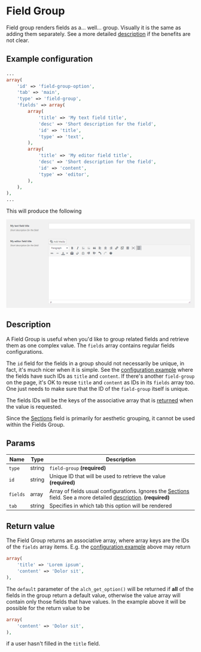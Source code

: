 # Field Group

Field group renders fields as a... well... group. Visually it is the same as adding them separately. See a more detailed [description](#description) if the benefits are not clear.
 
## Example configuration

```php
...
array(
    'id' => 'field-group-option',
    'tab' => 'main',
    'type' => 'field-group',
    'fields' => array(
        array(
            'title' => 'My text field title',
            'desc' => 'Short description for the field',
            'id' => 'title',
            'type' => 'text',
        ),
        array(
            'title' => 'My editor field title',
            'desc' => 'Short description for the field',
            'id' => 'content',
            'type' => 'editor',
        ),
    ),
),
...
```

This will produce the following

![](../assets/field-group.png)

## Description

A Field Group is useful when you'd like to group related fields and retrieve them as one complex value. The `fields` array contains regular fields configurations.

The `id` field for the fields in a group should not necessarily be unique, in fact, it's much nicer when it is simple. See the [configuration example](#example-configuration) where the fields have such IDs as `title` and `content`. If there's another `field-group` on the page, it's OK to reuse `title` and `content` as IDs in its `fields` array too. One just needs to make sure that the ID of the `field-group` itself is unique.

The fields IDs will be the keys of the associative array that is [returned](#return-value) when the value is requested.

Since the [Sections](sections.md) field is primarily for aesthetic grouping, it cannot be used within the Fields Group.

## Params

| Name | Type | Description |
| --- | --- | --- |
| `type` | string | `field-group` **(required)**
| `id` | string | Unique ID that will be used to retrieve the value **(required)**
| `fields` | array | Array of fields usual configurations. Ignores the [Sections](sections.md) field. See a more detailed [description](#description). **(required)**
| `tab` | string | Specifies in which tab this option will be rendered

## Return value

The Field Group returns an associative array, where array keys are the IDs of the `fields` array items. E.g. the [configuration example](#example-configuration) above may return

```php
array(
    'title' => 'Lorem ipsum',
    'content' => 'Dolor sit',
),
```

The `default` parameter of the `alch_get_option()` will be returned if **all** of the fields in the group return a default value, otherwise the value array will contain only those fields that have values. In the example above it will be possible for the return value to be

```php
array(
    'content' => 'Dolor sit',
),
```

if a user hasn't filled in the `title` field.